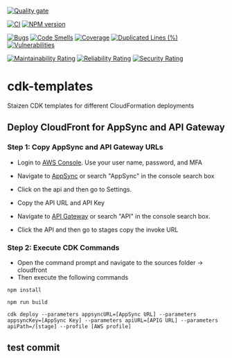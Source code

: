 [![Quality gate](https://sonarcloud.io/api/project_badges/quality_gate?project=staizen-kevin-roma_cdk-templates)](https://sonarcloud.io/dashboard?id=staizen-kevin-roma_cdk-templates)

[![CI](https://github.com/staizen-kevin-roma/cdk-templates/actions/workflows/build.yml/badge.svg?branch=test-pr-2)](https://github.com/staizen-kevin-roma/cdk-templates/actions)
[![NPM version](https://img.shields.io/badge/dynamic/json?color=blue&label=typescript&prefix=v&query=devDependencies.typescript&url=https%3A%2F%2Fraw.githubusercontent.com%2Fstaizen-kevin-roma%2Fcdk-templates%2Ftest-pr%2Fcloudfront%2Fpackage.json)](https://raw.githubusercontent.com/staizen-kevin-roma/cdk-templates/test-pr/cloudfront/package.json)

[![Bugs](https://sonarcloud.io/api/project_badges/measure?project=staizen-kevin-roma_cdk-templates&metric=bugs)](https://sonarcloud.io/dashboard?id=staizen-kevin-roma_cdk-templates)
[![Code Smells](https://sonarcloud.io/api/project_badges/measure?project=staizen-kevin-roma_cdk-templates&metric=code_smells)](https://sonarcloud.io/dashboard?id=staizen-kevin-roma_cdk-templates)
[![Coverage](https://sonarcloud.io/api/project_badges/measure?project=staizen-kevin-roma_cdk-templates&metric=coverage)](https://sonarcloud.io/dashboard?id=staizen-kevin-roma_cdk-templates)
[![Duplicated Lines (%)](https://sonarcloud.io/api/project_badges/measure?project=staizen-kevin-roma_cdk-templates&metric=duplicated_lines_density)](https://sonarcloud.io/dashboard?id=staizen-kevin-roma_cdk-templates)
[![Vulnerabilities](https://sonarcloud.io/api/project_badges/measure?project=staizen-kevin-roma_cdk-templates&metric=vulnerabilities)](https://sonarcloud.io/dashboard?id=staizen-kevin-roma_cdk-templates)

[![Maintainability Rating](https://sonarcloud.io/api/project_badges/measure?project=staizen-kevin-roma_cdk-templates&metric=sqale_rating)](https://sonarcloud.io/dashboard?id=staizen-kevin-roma_cdk-templates)
[![Reliability Rating](https://sonarcloud.io/api/project_badges/measure?project=staizen-kevin-roma_cdk-templates&metric=reliability_rating)](https://sonarcloud.io/dashboard?id=staizen-kevin-roma_cdk-templates)
[![Security Rating](https://sonarcloud.io/api/project_badges/measure?project=staizen-kevin-roma_cdk-templates&metric=security_rating)](https://sonarcloud.io/dashboard?id=staizen-kevin-roma_cdk-templates)

# cdk-templates
Staizen CDK templates for different CloudFormation deployments


## Deploy CloudFront for AppSync and API Gateway
### Step 1: Copy AppSync and API Gateway URLs
* Login to [AWS Console](https://console.aws.amazon.com). Use your user name, password, and MFA
* Navigate to [AppSync](https://ap-southeast-1.console.aws.amazon.com/appsync/home?region=ap-southeast-1#/apis) or search "AppSync" in the console search box
* Click on the api and then go to Settings.
* Copy the API URL and API Key

* Navigate to [API Gateway](https://ap-southeast-1.console.aws.amazon.com/apigateway/main/apis?region=ap-southeast-1#) or search "API" in the console search box.
* Click the API and then go to stages copy the invoke URL

### Step 2: Execute CDK Commands
* Open the command prompt and navigate to the sources folder → cloudfront
* Then execute the following commands

`npm install`

`npm run build`

`cdk deploy --parameters appsyncURL=[AppSync URL] --parameters appsyncKey=[AppSync Key] --parameters apiURL=[APIG URL] --parameters apiPath=/[stage] --profile [AWS profile]`

## test commit